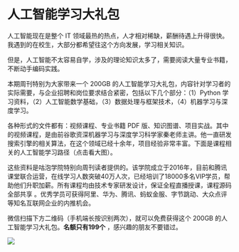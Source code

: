 # 人工智能学习大礼包

人工智能现在是整个 IT 领域最热的热点，人才相对稀缺，薪酬待遇上升得很快。我遇到的在校生，大部分都希望往这个方向发展，学习相关知识。

但是，人工智能不太容易自学，涉及的理论知识太多了，需要阅读大量专业书籍，不断动手编码实践。

本期周刊特别为大家带来一个 200GB 的人工智能学习大礼包，内容针对学习者的实际需要，与企业招聘和岗位要求结合紧密，包括以下几个部分：（1）Python 学习资料，（2）人工智能数学基础，（3）数据处理与框架技术，（4）机器学习与深度学习。

各种形式的文件都有：视频课程、专业书籍 PDF 版、知识图谱、项目实战。其中的视频课程，是由前谷歌资深机器学习与深度学习科学家秦老师主讲。他一直研发搜索引擎的相关算法，在这个领域已经十余年，项目经验非常丰富。下面是课程相关的人工智能学习路径（点击看大图）。

这些资料是咕泡学院特别向周刊读者提供的。该学院成立于2016年，目前和腾讯课堂联合运营，在线学习人数突破40万人次，已经培训了18000多名VIP学员，帮助他们升职加薪。所有课程均由技术专家研发设计，保证全程直播授课，课程源码全部共享 。优秀学员可获得阿里、华为、腾讯、蚂蚁金服、字节跳动、大众点评等知名互联网企业的内推机会。

微信扫描下方二维码（手机端长按识别两次），就可以免费获得这个 200GB 的人工智能学习大礼包。**名额只有199个** ，感兴趣的朋友不要错过。

![](https://www.wangbase.com/blogimg/asset/201912/bg2019121112.jpg)



